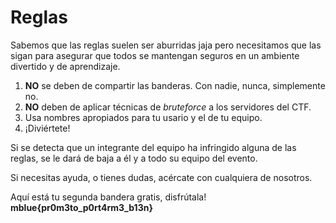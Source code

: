 # Reglas

Sabemos que las reglas suelen ser aburridas jaja pero necesitamos que las sigan para asegurar que todos se mantengan seguros en un ambiente divertido y de aprendizaje.

1. **NO** se deben de compartir las banderas. Con nadie, nunca, simplemente no.
2. **NO** deben de aplicar técnicas de _bruteforce_ a los servidores del CTF.
3. Usa nombres apropiados para tu usario y el de tu equipo.
4. ¡Diviértete!

Si se detecta que un integrante del equipo ha infringido alguna de las reglas, se le dará de baja a él y a todo su equipo del evento.

Si necesitas ayuda, o tienes dudas, acércate con cualquiera de nosotros.

Aquí está tu segunda bandera gratis, disfrútala! **mblue{pr0m3to_p0rt4rm3_b13n}**
